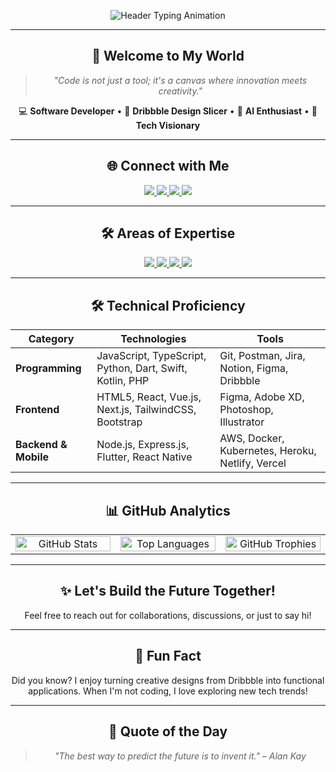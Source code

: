 <p align="center">
  <img src="https://readme-typing-svg.herokuapp.com?font=Fira+Code&size=28&duration=2000&pause=1000&color=0D6EFD&center=true&vCenter=true&width=900&height=80&lines=🚀+Welcome+to+Rizky+Eka+Haryadi's+Tech+Universe+🌟;💻+Crafting+Innovative+Software+and+Slicing+Designs+from+Dribbble+🎨" alt="Header Typing Animation">
</p>

---

<div align="center">
  <h2 align="center">👋 Welcome to My World</h2>
  <blockquote align="center">
    <em>"Code is not just a tool; it's a canvas where innovation meets creativity."</em>
  </blockquote>
  <p align="center">💻 <strong>Software Developer</strong> • 🎨 <strong>Dribbble Design Slicer</strong> • 🤖 <strong>AI Enthusiast</strong> • 🚀 <strong>Tech Visionary</strong></p>
</div>

---

<div align="center">
  <h2>🌐 Connect with Me</h2>
  <p align="center">
    <a href="https://instagram.com/rzkyhryd._">
      <img src="https://img.shields.io/badge/Instagram-%23E4405F.svg?style=for-the-badge&logo=Instagram&logoColor=white"/>
    </a>
    <a href="https://twitter.com/duaribuempaat">
      <img src="https://img.shields.io/badge/X-000000.svg?style=for-the-badge&logo=X&logoColor=white"/>
    </a>
    <a href="mailto:r28eka@gmail.com">
      <img src="https://img.shields.io/badge/Email-D14836.svg?style=for-the-badge&logo=gmail&logoColor=white"/>
    </a>
    <a href="https://www.linkedin.com/in/rizky28eka/">
      <img src="https://img.shields.io/badge/LinkedIn-%230A66C2.svg?style=for-the-badge&logo=linkedin&logoColor=white"/>
    </a>
  </p>
</div>

---

<div align="center">
  <h2>🛠️ Areas of Expertise</h2>
  <p>
    <a href="#">
      <img src="https://img.shields.io/badge/Frontend-Developer-61DAFB?style=for-the-badge&logo=react&logoColor=white"/>
    </a>
    <a href="#">
      <img src="https://img.shields.io/badge/Backend-Developer-000000?style=for-the-badge&logo=node.js&logoColor=white"/>
    </a>
    <a href="#">
      <img src="https://img.shields.io/badge/Dribbble-Design%20Slicing-EA4C89?style=for-the-badge&logo=dribbble&logoColor=white"/>
    </a>
    <a href="#">
      <img src="https://img.shields.io/badge/Fullstack-Engineer-007ACC?style=for-the-badge&logo=typescript&logoColor=white"/>
    </a>
  </p>
</div>

---

<div align="center">
  <h2>🛠 Technical Proficiency</h2>

| **Category**          | **Technologies**                                                                                   | **Tools**                                                                 |
|------------------------|---------------------------------------------------------------------------------------------------|---------------------------------------------------------------------------|
| **Programming**        | JavaScript, TypeScript, Python, Dart, Swift, Kotlin, PHP                                         | Git, Postman, Jira, Notion, Figma, Dribbble                              |
| **Frontend**           | HTML5, React, Vue.js, Next.js, TailwindCSS, Bootstrap                                            | Figma, Adobe XD, Photoshop, Illustrator                                  |
| **Backend & Mobile**   | Node.js, Express.js, Flutter, React Native                                                       | AWS, Docker, Kubernetes, Heroku, Netlify, Vercel                         |

---
<div align="center">
  <h2>📊 GitHub Analytics</h2>
  <table>
    <tr>
      <td align="center" width="25%">
        <img src="https://github-readme-stats.vercel.app/api?username=rizky28eka&show_icons=true&theme=radical" alt="GitHub Stats" width="100%">
      </td>
      <td align="center" width="25%">
        <img src="https://github-readme-stats.vercel.app/api/top-langs/?username=rizky28eka&layout=compact&theme=radical" alt="Top Languages" width="100%">
      </td>
      <td align="center" width="25%">
        <img src="https://github-profile-trophy.vercel.app/?username=rizky28eka&theme=radical" alt="GitHub Trophies" width="100%">
      </td>
      </td>
    </tr>
  </table>
</div>

---

<div align="center">
  <h2>✨ Let's Build the Future Together!</h2>
  <p>Feel free to reach out for collaborations, discussions, or just to say hi!</p>
</div>

---

<div align="center">
  <h2>🎉 Fun Fact</h2>
  <p>Did you know? I enjoy turning creative designs from Dribbble into functional applications. When I'm not coding, I love exploring new tech trends!</p>
</div>

---

<div align="center">
  <h2>🌟 Quote of the Day</h2>
  <blockquote align="center">
    <em>"The best way to predict the future is to invent it." – Alan Kay</em>
  </blockquote>
</div>
